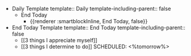 - Daily Template
  template:: Daily
  template-including-parent:: false
	- End Today
		- {{renderer :smartblockInline, End Today, false}}
- End Today Template
  template:: End Today
  template-including-parent:: false
	- [[3 things I appreciate myself]]
	- [[3 things I determine to do]]
	  SCHEDULED: <%tomorrow%>